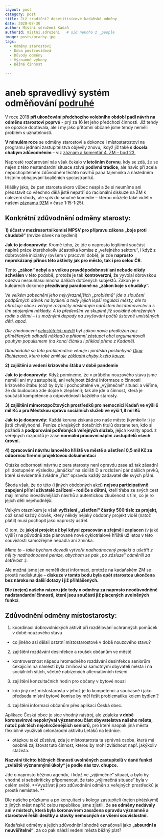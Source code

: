 ```yaml
---
layout: post
category: post
title: Již tradiční? desetitisícové kadaňské odměny
date: 2020-07-30
author: Místní sdružení Kadaň
authorId: mistni.sdruzeni   # uid nekoho z _people
image: posts/prachy.jpg
tags:
  - Odměny starostovi
  - Doba postcovidová 
  - Důvody odměny
  - Významné výkony
  - Běžná činnost

---
```


# aneb spravedlivý systém odměňování [podruhé](https://kadan.pirati.cz/aktuality/odmeny.html)

V roce 2018 **při ukončování předchozího volebního období padl návrh na odměnu starostovi poprvé** - prý za 16 let jeho předchozí činnosti.
Již tehdy se opozice doptávala, ale i my jako přítomní občané jsme tehdy neměli problém s uznatelností.

**V minulém roce** se odměny starostovi a dokonce i místostarostovi na programu jednání zastupitelstva objevily znovu, 
ikdyž již také **s docela chabým zdůvodněním** – viz [záznam a komentář 4. ZM – bod 23.](https://kadan.pirati.cz/aktuality/4zmz.html)

Naprosté rozčarování nás však čekalo **v letošním červnu**, kdy se zdá, že se nejen z této nestandardní situace stává **podivná tradice**, 
ale navíc při zcela nepochopitelném zdůvodnění těchto návrhů pana tajemníka a následném tristním obhajování koaličních spolustraníků.
 
Hlášky jako, že pan starosta skoro vůbec nespí a že si neumíme ani představit co všechno dělá jistě nepatří do racionální diskuze na ZM k nalezení shody, ale spíš do smutné komedie – kterou můžete také vidět v našem [záznamu 9ZM](https://kadan.pirati.cz/aktuality/9zmz.html) v čase 1:15-1:25).

## **Konkrétní zdůvodnění odměny starosty:**

**1) účast v meziresortní komisi MPSV pro přípravu zákona „boje proti chudobě“** (revize dávek na bydlení)

**Jak to je doopravdy:** Kromě toho, že jde o naprosto legitimní součást náplně práce kteréhokoliv účastníka komise z „veřejného sektoru“, i když z dobrovolné iniciativy (ovšem v pracovní době), je zde **naprosto neprokázaný přínos této aktivity jak pro město, tak i pro celou ČR.**

Tento **„zákon“ nebyl a s velkou pravděpodobností ani nebude nikdy schválen** v této podobě, protože je tak **kontroverzní**, že vyvolal obrovskou odezvu nesouhlasu mnoha dalších dotčených subjektů. Zákon je v kuloárech dokonce **přezdívaný paradoxně na „zákon boje s chudáky“.**

*Ve velkém zobecnění jeho nejvýraznějších „problémů“ jde o sloučení podpůrných dávek na bydlení a tedy jejich lepší regulaci městy, ale to ohrožuje obce i veřejné rozpočty následným nárůstem bezdomovectví a s tím spojenými náklady. A to především ve skupině již sociálně ohrožených rodin s dětmi – i s možnými dopady na zvyšování počtů ústavně umístěných dětí, apod.* 

*Dle zhodnocení [celostátních médií](https://www.ceskenoviny.cz/zpravy/mpsv-navrhuje-dve-davky-na-bydleni-od-r-2021-nahradit-pridavkem/1834936) byl zákon navíc předložen bez přiměřených odhadů nákladů a přítomní zástupci obcí argumentovali pouhým populismem (na konci článku i příklad přímo z Kadaně).*

*Dlouhodobě se této problematice věnuje i pirátská poslankyně [Olga Richterová](https://www.pirati.cz/lide/olga-richterova/), která také zmiňuje [základní chyby k této kauze](https://www.pirati.cz/tiskove-zpravy/chybi-vize-boj-proti-chudobe-richterova.html).*

**2) zajištění a vedení krizového štábu v době pandemie**

**Jak to je doopravdy:** Když pomineme, že v průběhu nouzového stavu jsme neměli ani my zastupitelé, ani veřejnost žádné informace o činnosti krizového štábu (což by bylo i pochopitelné ve „výjimečné“ situaci a věříme, že do budoucna zde dojde k zlepšení); tak ale jde o činnost, která je součástí kompetence a odpovědnosti každého starosty.

**3) zajištění mimorozpočtových prostředků pro nemocnici Kadaň ve výši 6 mil Kč a pro Městskou správu sociálních služeb ve výši 1,8 mil Kč**

**Jak to je doopravdy:** Každá koruna získaná pro naše město (kýmkoliv :) je jistě chvályhodná. 
Peníze z krajských dotačních titulů dostane ten, kdo si požádá a **podporování potřebných veřejných služeb,** jejich kvality apod. z veřejných rozpočtů je zase **normální pracovní náplní zastupitelů všech úrovní.**

**4) zpracování návrhu lanového hřiště ve městě a ušetření 0,5 mil Kč za odbornou firemní projektovou dokumentaci**

Otázka odbornosti návrhu z pera starosty není opravdu zase až tak zásadní při dostupném výsledku „lanáčku“ na sídlišti D a rozložení pár dalších prvků, které si evidentně zvládne „říct“ opravdu každý zadavatel dle svých přání. 

Škoda však, že do této (i jiných obdobných akcí) **nejsou participativně zapojeni přímí uživatelé zařízení - rodiče s dětmi,** kteří třeba ze svých cest mají mnoho inovativnějších návrhů a autentickou zkušenost s tím, co je ro jejich děti nejvhodnější.

Velkým otazníkem je však **vyčíslení „ušetření“ částky 500 tisíc za projekt,** což snad každý člověk, který někdy nějaký obdobný projekt viděl (natož platil) musí pochopit jako naprostý ústřel.

O tom, že **jakýsi projekt už byl kdysi zpracován a zřejmě i zaplacen** (v jaké výši?) na původně zde plánované nové cyklotrialové hřiště už letos v této souvislosti samozřejmě nepadla ani zmínka. 

*Mimo to – také bychom dovedli vytvořit nadhodnocený projekt a ušetřit z něj ty nadhodnocené peníze, abychom se pak „po zásluze“ odměnili za šetřivost :).* 

Ale možná jsme jen neměli dost informací, protože na kadaňském ZM se prostě nediskutuje – **diskuze v tomto bodu byla opět starostou ukončena bez nároku na další dotazy i již přihlášených.**

**Dle (nejen) našeho názoru jde tedy o odměny za naprosto neodůvodněné nadstandardní činnosti, které jsou součástí již placených uvolněných funkcí.**

## **Zdůvodnění odměny místostarosty:**

1)	koordinaci dobrovolnických aktivit při rozdělování ochranných pomůcek v době nouzového stavu
- co jiného asi dělali ostatní místostarostové v době nouzového stavu?

2)	zajištění rozdávání desinfekce a roušek občanům ve městě 
- kontroverznost nápadu hromadného rozdávání desinfekce seniorům čekajícím na náměstí byla zmiňována samotnými obyvateli města i na sociálních sítích, včetně nabízených alternativních řešení 

3)	zajištění konzultačních hodin pro občany v bytové nouzi 
- kdo jiný než místostarosta v jehož je to kompetenci a současně i jako předseda místní bytové komise by měl řešit problematiku kolem bydlení?

4)	zajištění informací občanům přes aplikaci Česká obec. 

Aplikace Česká obec je sice vhodný nástroj, ale zdaleka **v době koronavirové nepokrýval významnou část obyvatelstva našeho města, natož pak těch nejohroženějších seniorů,** pro které naopak jiná města flexibilně využívali celonárodní aktivitu Letáků na lednice.

- otázkou také zůstává, zda je místostarosta ta správná osoba, která má osobně zajišťovat tuto činnost, kterou by mohl zvládnout např. jakýkoliv stážista.  

**Nazvání těchto běžných činností uvolněných zastupitelů v dané funkci „zvláště významnými úkoly“ je podle nás tzv. chupce.**

Jde o naprosto běžnou agendu, i když ve „výjimečné“ situaci, a bylo by vhodné si sebekriticky připomenout, že tato „výjimečná situace“ byla v celém světě. **Využívat ji pro zdůvodnění odměn z veřejných prostředků je prostě nemístné. **

Dle našeho průzkumu a po konzultaci s kolegy zastupiteli (nejen pirátskými) z jiných měst napříč celou republikou jsme zjistili, že **se odměny nedávaly ani v místech, která byla koronavirem zasažena opravdu významně a starostové řešili desítky a stovky nemocných se všemi souvislostmi.**

Kadaňské odměny a jejich zdůvodnění shodně označovali jako **„absurdní a neuvěřitelné“**, za co pak náleží vedení města běžný plat? 




